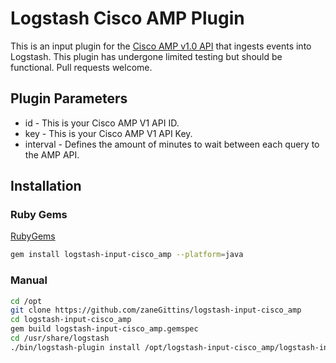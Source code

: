 # Logstash Cisco AMP Plugin

This is an input plugin for the [Cisco AMP v1.0 API](https://api-docs.amp.cisco.com/api_resources?api_host=api.amp.cisco.com&api_version=v1) that ingests events into Logstash. This plugin has undergone limited testing but should be functional. Pull requests welcome.

## Plugin Parameters

* id - This is your Cisco AMP V1 API ID.
* key - This is your Cisco AMP V1 API Key.
* interval - Defines the amount of minutes to wait between each query to the AMP API.

## Installation

### Ruby Gems

[RubyGems](https://rubygems.org/gems/logstash-input-cisco_amp)

```bash
gem install logstash-input-cisco_amp --platform=java
```

### Manual

```bash
cd /opt
git clone https://github.com/zaneGittins/logstash-input-cisco_amp
cd logstash-input-cisco_amp
gem build logstash-input-cisco_amp.gemspec
cd /usr/share/logstash
./bin/logstash-plugin install /opt/logstash-input-cisco_amp/logstash-input-cisco_amp-0.1.0.gem
```